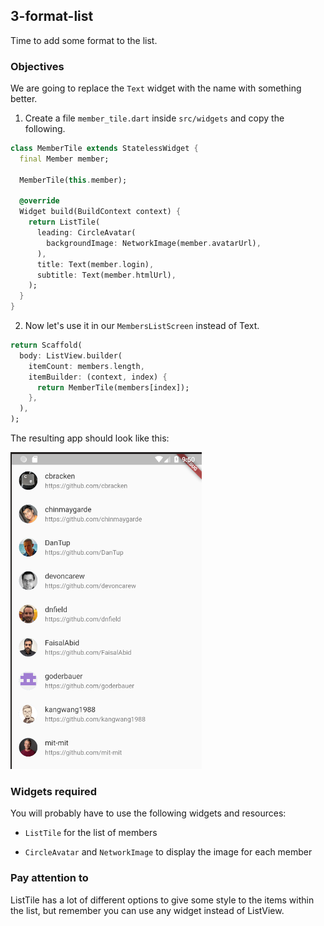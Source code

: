 ## 3-format-list

Time to add some format to the list.

### Objectives

We are going to replace the `Text` widget with the name with something better.

1. Create a file `member_tile.dart` inside `src/widgets` and copy the following.

```dart
class MemberTile extends StatelessWidget {
  final Member member;

  MemberTile(this.member);

  @override
  Widget build(BuildContext context) {
    return ListTile(
      leading: CircleAvatar(
        backgroundImage: NetworkImage(member.avatarUrl),
      ),
      title: Text(member.login),
      subtitle: Text(member.htmlUrl),
    );
  }
}
```

2. Now let's use it in our `MembersListScreen` instead of Text.

```dart
return Scaffold(
  body: ListView.builder(
    itemCount: members.length,
    itemBuilder: (context, index) {
      return MemberTile(members[index]);
    },
  ),
);
```

The resulting app should look like this:

![format-list](../images/3-format-list.png)

### Widgets required

You will probably have to use the following widgets and resources:

- `ListTile` for the list of members

- `CircleAvatar` and `NetworkImage` to display the image for each member

### Pay attention to

ListTile has a lot of different options to give some style to the items within the list, but remember you can use any widget instead of ListView.
